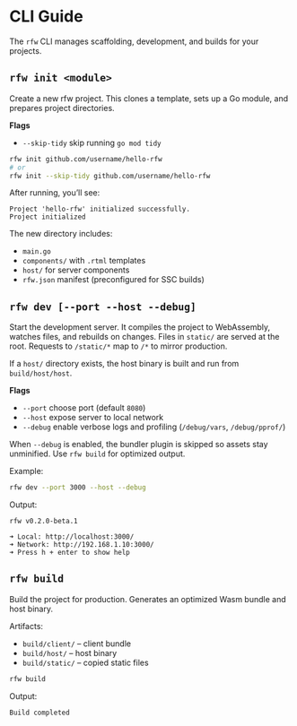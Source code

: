 # CLI Guide

The `rfw` CLI manages scaffolding, development, and builds for your projects.

## `rfw init <module>`

Create a new rfw project. This clones a template, sets up a Go module, and prepares project directories.

**Flags**

* `--skip-tidy` skip running `go mod tidy`

```bash
rfw init github.com/username/hello-rfw
# or
rfw init --skip-tidy github.com/username/hello-rfw
```

After running, you’ll see:

```text
Project 'hello-rfw' initialized successfully.
Project initialized
```

The new directory includes:

* `main.go`
* `components/` with `.rtml` templates
* `host/` for server components
* `rfw.json` manifest (preconfigured for SSC builds)

## `rfw dev [--port --host --debug]`

Start the development server. It compiles the project to WebAssembly, watches files, and rebuilds on changes. Files in `static/` are served at the root. Requests to `/static/*` map to `/*` to mirror production.

If a `host/` directory exists, the host binary is built and run from `build/host/host`.

**Flags**

* `--port` choose port (default `8080`)
* `--host` expose server to local network
* `--debug` enable verbose logs and profiling (`/debug/vars`, `/debug/pprof/`)

When `--debug` is enabled, the bundler plugin is skipped so assets stay unminified. Use `rfw build` for optimized output.

Example:

```bash
rfw dev --port 3000 --host --debug
```

Output:

```text
rfw v0.2.0-beta.1

➜ Local: http://localhost:3000/
➜ Network: http://192.168.1.10:3000/
➜ Press h + enter to show help
```

## `rfw build`

Build the project for production. Generates an optimized Wasm bundle and host binary.

Artifacts:

* `build/client/` – client bundle
* `build/host/` – host binary
* `build/static/` – copied static files

```bash
rfw build
```

Output:

```text
Build completed
```
